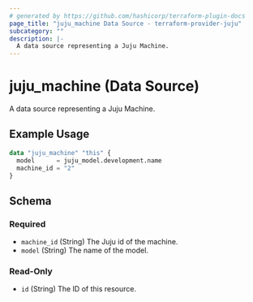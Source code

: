 ```yaml
---
# generated by https://github.com/hashicorp/terraform-plugin-docs
page_title: "juju_machine Data Source - terraform-provider-juju"
subcategory: ""
description: |-
  A data source representing a Juju Machine.
---
```


# juju_machine (Data Source)

A data source representing a Juju Machine.

## Example Usage

```terraform
data "juju_machine" "this" {
  model      = juju_model.development.name
  machine_id = "2"
}
```

<!-- schema generated by tfplugindocs -->
## Schema

### Required

- `machine_id` (String) The Juju id of the machine.
- `model` (String) The name of the model.

### Read-Only

- `id` (String) The ID of this resource.
